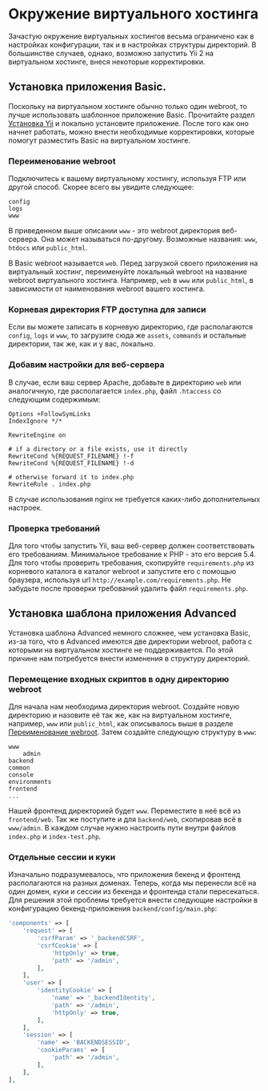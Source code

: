 Окружение виртуального хостинга
==========================

Зачастую окружение виртуальных хостингов весьма ограничено как в настройках конфигурации, так и в настройках структуры директорий. В большинстве случаев, однако, возможно запустить Yii 2 на виртуальном хостинге, внеся некоторые корректировки.

Установка приложения Basic.
---------------------------

Поскольку на виртуальном хостинге обычно только один webroot, то лучше использовать шаблонное приложение Basic. Прочитайте раздел [Установка Yii](start-installation.md) и локально установите приложение. После того как оно начнет работать, можно внести необходимые корректировки, которые помогут разместить Basic на виртуальном хостинге.

### Переименование webroot <span id="renaming-webroot"></span>

Подключитесь к вашему виртуальному хостингу, используя FTP или другой способ. Скорее всего вы увидите следующее: 
 
```
config
logs
www
```

В приведенном выше описании `www` - это webroot директория веб-сервера. Она может называться по-другому. Возможные названия: `www`, `htdocs` или `public_html`.

В Basic webroot называется `web`. Перед загрузкой своего приложения на виртуальный хостинг, переименуйте локальный webroot на название webroot виртуального хостинга. Например, `web` в `www` или `public_html`, в зависимости от наименования webroot вашего хостинга.

### Корневая директория FTP доступна для записи

Если вы можете записать в корневую директорию, где располагаются `config`, `logs` и `www`, то загрузите сюда же `assets`, `commands` и остальные директории, так же, как и у вас, локально.

### Добавим настройки для веб-сервера <span id="add-extras-for-webserver"></span>

В случае, если ваш сервер Apache, добавьте в директорию `web` или аналогичную, где располагается `index.php`, файл `.htaccess` со следующим содержимым:

```
Options +FollowSymLinks
IndexIgnore */*

RewriteEngine on

# if a directory or a file exists, use it directly
RewriteCond %{REQUEST_FILENAME} !-f
RewriteCond %{REQUEST_FILENAME} !-d

# otherwise forward it to index.php
RewriteRule . index.php
```

В случае использования nginx не требуется каких-либо дополнительных настроек.

### Проверка требований

Для того чтобы запустить Yii, ваш веб-сервер должен соответствовать его требованиям. Минимальное требование к PHP - это его версия 5.4. Для того чтобы проверить требования, скопируйте `requirements.php` из корневого каталога в каталог webroot и запустите его с помощью браузера, используя url `http://example.com/requirements.php`. Не забудьте после проверки требований удалить файл `requirements.php`.

Установка шаблона приложения Advanced
---------------------------------

Установка шаблона Advanced немного сложнее, чем установка Basic, из-за того, что в Advanced имеются две директории webroot, работа с которыми на виртуальном хостинге не поддерживается. По этой причине нам потребуется внести изменения в структуру директорий.

### Перемещение входных скриптов в одну директорию webroot

Для начала нам необходима директория webroot. Создайте новую директорию и назовите её так же, как на виртуальном хостинге, например, `www` или `public_html`, как описывалось выше в разделе [Переименование webroot](#renaming-webroot). Затем создайте следующую структуру в `www`:

```
www
    admin
backend
common
console
environments
frontend
...
```

Нашей фронтенд директорией будет `www`. Переместите в неё всё из `frontend/web`. Так же поступите и для `backend/web`, скопировав всё в `www/admin`. В каждом случае нужно настроить пути внутри файлов `index.php` и `index-test.php`.

### Отдельные сессии и куки
  
Изначально подразумевалось, что приложения бекенд и фронтенд располагаются на разных доменах. Теперь, когда мы перенесли всё на один домен, куки и сессии из бекенда и фронтенда стали пересекаться. Для решения этой проблемы требуется внести следующие настройки в конфигурацию бекенд-приложения `backend/config/main.php`:

```php
'components' => [
    'request' => [
        'csrfParam' => '_backendCSRF',
        'csrfCookie' => [
            'httpOnly' => true,
            'path' => '/admin',
        ],
    ],
    'user' => [
        'identityCookie' => [
            'name' => '_backendIdentity',
            'path' => '/admin',
            'httpOnly' => true,
        ],
    ],
    'session' => [
        'name' => 'BACKENDSESSID',
        'cookieParams' => [
            'path' => '/admin',
        ],
    ],
],
```

